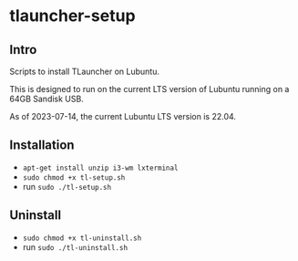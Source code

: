# tlauncher-setup

## Intro 
Scripts to install TLauncher on Lubuntu. 

This is designed to run on the current LTS version of Lubuntu running on a 64GB Sandisk USB. 

As of 2023-07-14,  the current Lubuntu LTS version is 22.04.

## Installation

- `apt-get install unzip i3-wm lxterminal`
- `sudo chmod +x tl-setup.sh`
- run `sudo ./tl-setup.sh`

## Uninstall

- `sudo chmod +x tl-uninstall.sh`
- run `sudo ./tl-uninstall.sh`

